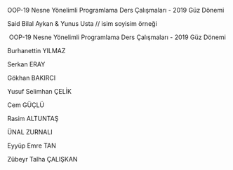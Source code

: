 
 OOP-19
Nesne Yönelimli  Programlama Ders Çalışmaları - 2019 Güz Dönemi

Said Bilal Aykan & Yunus Usta // isim soyisim örneği 

﻿ OOP-19
Nesne Yönelimli Programlama Ders Çalışmaları - 2019 Güz Dönemi


Burhanettin YILMAZ

Serkan ERAY

Gökhan BAKIRCI

Yusuf Selimhan ÇELİK 

Cem GÜÇLÜ

Rasim ALTUNTAŞ

ÜNAL  ZURNALI

Eyyüp Emre TAN

Zübeyr Talha ÇALIŞKAN


